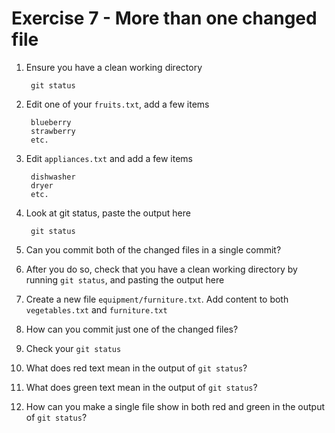 # Exercise 7 - More than one changed file

1. Ensure you have a clean working directory

        git status

2. Edit one of your `fruits.txt`, add a few items

        blueberry
        strawberry
        etc.

3. Edit `appliances.txt` and add a few items

        dishwasher
        dryer
        etc.

4. Look at git status, paste the output here

        git status

5. Can you commit both of the changed files in a single commit?

6. After you do so, check that you have a clean working directory by running `git status`, and pasting the output here

7. Create a new file `equipment/furniture.txt`. Add content to both `vegetables.txt` and `furniture.txt`

8. How can you commit just one of the changed files?

9. Check your `git status`

10. What does red text mean in the output of `git status`?

11. What does green text mean in the output of `git status`?

12. How can you make a single file show in both red and green in the output of `git status`?

